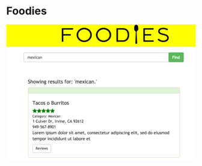 # Foodies
![Alt text](https://raw.githubusercontent.com/songhyunlee/Foodies/master/images/Foodies_readme.png "foodies")
